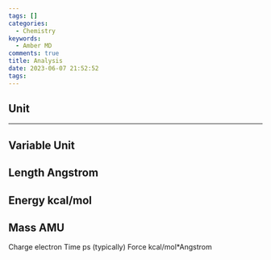 ```yaml
---
tags: []
categories:
  - Chemistry
keywords:
  - Amber MD
comments: true
title: Analysis
date: 2023-06-07 21:52:52
tags:
---
```



## Unit

--------------------------
Variable Unit
-------
Length Angstrom
-----------
Energy kcal/mol
-----------
Mass AMU
--------------
Charge electron
Time ps (typically)
Force kcal/mol*Angstrom